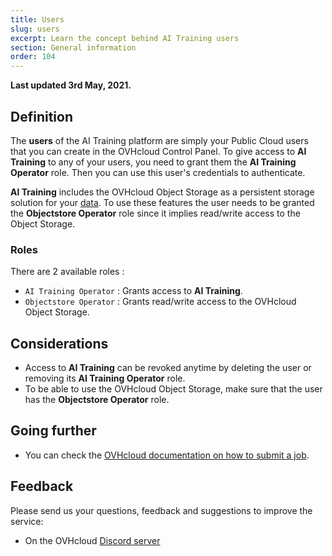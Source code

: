 ```yaml
---
title: Users
slug: users
excerpt: Learn the concept behind AI Training users
section: General information
order: 104
---
```


**Last updated 3rd May, 2021.**

## Definition

The **users** of the AI Training platform are simply your Public Cloud users that you can create in the OVHcloud Control Panel. To give access to **AI Training** to any of your users, you need to grant them the **AI Training Operator** role. Then you can use this user's credentials to authenticate.

**AI Training** includes the OVHcloud Object Storage as a persistent storage solution for your [data](https://docs.ovh.com/au/en/publiccloud/ai/data). To use these features the user needs to be granted the **Objectstore Operator** role since it implies read/write access to the Object Storage.

### Roles

There are 2 available roles :

-   `AI Training Operator` : Grants access to **AI Training**.
-   `Objectstore Operator` : Grants read/write access to the OVHcloud Object Storage.

## Considerations

-   Access to **AI Training** can be revoked anytime by deleting the user or removing its **AI Training Operator** role.
-   To be able to use the OVHcloud Object Storage, make sure that the user has the **Objectstore Operator** role.

## Going further

-   You can check the [OVHcloud documentation on how to submit a job](https://docs.ovh.com/au/en/publiccloud/ai/training/submit-job).

## Feedback

Please send us your questions, feedback and suggestions to improve the service:

- On the OVHcloud [Discord server](https://discord.com/invite/vXVurFfwe9) 
